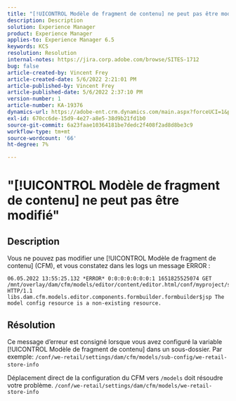 ```yaml
---
title: "[!UICONTROL Modèle de fragment de contenu] ne peut pas être modifié"
description: Description
solution: Experience Manager
product: Experience Manager
applies-to: Experience Manager 6.5
keywords: KCS
resolution: Resolution
internal-notes: https://jira.corp.adobe.com/browse/SITES-1712
bug: false
article-created-by: Vincent Frey
article-created-date: 5/6/2022 2:21:01 PM
article-published-by: Vincent Frey
article-published-date: 5/6/2022 2:37:10 PM
version-number: 1
article-number: KA-19376
dynamics-url: https://adobe-ent.crm.dynamics.com/main.aspx?forceUCI=1&pagetype=entityrecord&etn=knowledgearticle&id=c91330bb-47cd-ec11-a7b5-6045bd00db25
exl-id: 670cc6de-15d9-4e27-a8e5-38d9b21fd1b0
source-git-commit: 6a23faae10364181be7dedc2f408f2ad8d8be3c9
workflow-type: tm+mt
source-wordcount: '66'
ht-degree: 7%

---
```


# &quot;[!UICONTROL Modèle de fragment de contenu] ne peut pas être modifié&quot;

## Description


Vous ne pouvez pas modifier une [!UICONTROL Modèle de fragment de contenu] (CFM), et vous constatez dans les logs un message ERROR :

```
06.05.2022 13:55:25.132 *ERROR* 0:0:0:0:0:0:0:1 1651825525074 GET 
/mnt/overlay/dam/cfm/models/editor/content/editor.html/conf/myproject/settings/dam/cfm/models/mycompanymodels HTTP/1.1 
libs.dam.cfm.models.editor.components.formbuilder.formbuilder$jsp The model config resource is a non-existing resource.
```

## Résolution


Ce message d’erreur est consigné lorsque vous avez configuré la variable [!UICONTROL Modèle de fragment de contenu] dans un sous-dossier.
Par exemple: `/conf/we-retail/settings/dam/cfm/models/sub-config/we-retail-store-info` 

Déplacement direct de la configuration du CFM vers `/models` doit résoudre votre problème.
`/conf/we-retail/settings/dam/cfm/models/we-retail-store-info`
